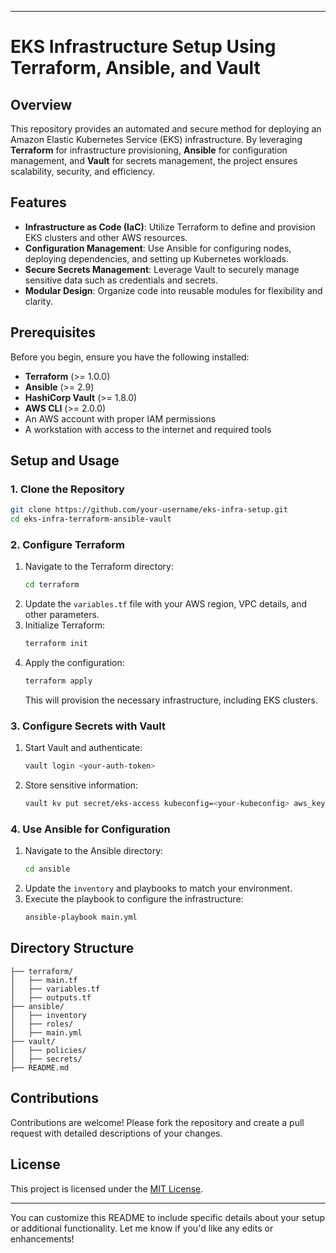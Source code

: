 
---

# EKS Infrastructure Setup Using Terraform, Ansible, and Vault

## Overview

This repository provides an automated and secure method for deploying an Amazon Elastic Kubernetes Service (EKS) infrastructure. By leveraging **Terraform** for infrastructure provisioning, **Ansible** for configuration management, and **Vault** for secrets management, the project ensures scalability, security, and efficiency.

## Features

- **Infrastructure as Code (IaC)**: Utilize Terraform to define and provision EKS clusters and other AWS resources.
- **Configuration Management**: Use Ansible for configuring nodes, deploying dependencies, and setting up Kubernetes workloads.
- **Secure Secrets Management**: Leverage Vault to securely manage sensitive data such as credentials and secrets.
- **Modular Design**: Organize code into reusable modules for flexibility and clarity.

## Prerequisites

Before you begin, ensure you have the following installed:

- **Terraform** (>= 1.0.0)
- **Ansible** (>= 2.9)
- **HashiCorp Vault** (>= 1.8.0)
- **AWS CLI** (>= 2.0.0)
- An AWS account with proper IAM permissions
- A workstation with access to the internet and required tools

## Setup and Usage

### 1. Clone the Repository
```bash
git clone https://github.com/your-username/eks-infra-setup.git
cd eks-infra-terraform-ansible-vault
```

### 2. Configure Terraform
1. Navigate to the Terraform directory:
   ```bash
   cd terraform
   ```
2. Update the `variables.tf` file with your AWS region, VPC details, and other parameters.
3. Initialize Terraform:
   ```bash
   terraform init
   ```
4. Apply the configuration:
   ```bash
   terraform apply
   ```
   This will provision the necessary infrastructure, including EKS clusters.

### 3. Configure Secrets with Vault
1. Start Vault and authenticate:
   ```bash
   vault login <your-auth-token>
   ```
2. Store sensitive information:
   ```bash
   vault kv put secret/eks-access kubeconfig=<your-kubeconfig> aws_key=<your-aws-key>
   ```

### 4. Use Ansible for Configuration
1. Navigate to the Ansible directory:
   ```bash
   cd ansible
   ```
2. Update the `inventory` and playbooks to match your environment.
3. Execute the playbook to configure the infrastructure:
   ```bash
   ansible-playbook main.yml
   ```

## Directory Structure

```
├── terraform/
│   ├── main.tf
│   ├── variables.tf
│   ├── outputs.tf
├── ansible/
│   ├── inventory
│   ├── roles/
│   ├── main.yml
├── vault/
│   ├── policies/
│   ├── secrets/
├── README.md
```

## Contributions

Contributions are welcome! Please fork the repository and create a pull request with detailed descriptions of your changes.

## License

This project is licensed under the [MIT License](LICENSE).

---

You can customize this README to include specific details about your setup or additional functionality. Let me know if you'd like any edits or enhancements!
